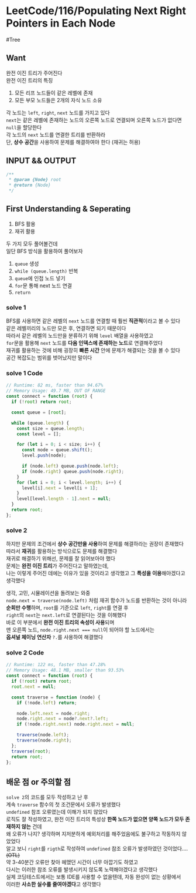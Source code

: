 # LeetCode/116/Populating Next Right Pointers in Each Node

#Tree

## Want

완전 이진 트리가 주어진다  
완전 이진 트리의 특징

1. 모든 리프 노드들이 같은 레벨에 존재
2. 모든 부모 노드들은 2개의 자식 노드 소유

각 노드는 `left`, `right`, `next` 노드를 가지고 있다  
`next`는 같은 레벨에 존재하는 노드의 오른쪽 노드로 연결되며 오른쪽 노드가 없다면 `null`을 할당한다  
각 노드의 `next` 노드를 연결한 트리를 반환하라  
단, **상수 공간**을 사용하여 문제를 해결하여야 한다 (재귀는 허용)

## INPUT && OUTPUT

```js
/**
 * @param {Node} root
 * @return {Node}
 */
```

## First Understanding & Seperating

1. BFS 활용
2. 재귀 활용

두 가지 모두 풀어볼건데  
일단 BFS 방식을 활용하여 풀어보자

1. `queue` 생성
2. `while (queue.length)` 반복
3. `queue`에 인접 노드 넣기
4. `for`문 통해 next 노드 연결
5. `return`

### solve 1

BFS를 사용하면 같은 레벨의 `next` 노드를 연결할 때 훨씬 **직관적**이라고 볼 수 있다  
같은 레벨끼리의 노드만 모은 후, 연결하면 되기 때문이다  
따라서 같은 레벨의 노드만을 분류하기 위해 `level` 배열을 사용하였고  
`for`문을 활용해 `next` 노드를 **다음 인덱스에 존재하는 노드**로 연결해주었다  
재귀를 활용하는 것에 비해 굉장히 **빠른 시간** 안에 문제가 해결되는 것을 볼 수 있다  
공간 복잡도는 범위를 벗어났지만 말이다

### solve 1 Code

```js
// Runtime: 82 ms, faster than 94.67%
// Memory Usage: 49.7 MB, OUT OF RANGE
const connect = function (root) {
  if (!root) return root;

  const queue = [root];

  while (queue.length) {
    const size = queue.length;
    const level = [];

    for (let i = 0; i < size; i++) {
      const node = queue.shift();
      level.push(node);

      if (node.left) queue.push(node.left);
      if (node.right) queue.push(node.right);
    }
    for (let i = 0; i < level.length; i++) {
      level[i].next = level[i + 1];
    }
    level[level.length - 1].next = null;
  }
  return root;
};
```

### solve 2

하지만 문제의 조건에서 **상수 공간만을 사용**하여 문제를 해결하라는 권장이 존재했다  
따라서 **재귀**를 활용하는 방식으로도 문제를 해결했다  
재귀로 해결하기 위해선, 문제를 잘 읽어보아야 했다  
문제는 **완전 이진 트리**가 주어진다고 말하였는데,  
나는 이렇게 주어진 데에는 이유가 있을 것이라고 생각했고 그 **특성을 이용**해야겠다고 생각했다

생각, 고민, 시뮬레이션을 돌려보는 와중  
`node.next = traverse(node.left)` 처럼 재귀 함수가 노드를 반환하는 것이 아니라  
**순회만 수행**하며, `root`를 기준으로 `left`, `right`를 연결 후  
`right`의 `next`는 `next.left`로 연결된다는 것을 이해했다  
바로 이 부분에서 **완전 이진 트리의 속성이 사용**되며  
맨 오른쪽 노드, `node.right.next === null`이 되어야 할 노드에서는  
**옵셔널 체이닝 연산자** `?.`를 사용하여 해결했다

### solve 2 Code

```js
// Runtime: 122 ms, faster than 47.28%
// Memory Usage: 48.1 MB, smaller than 93.53%
const connect = function (root) {
  if (!root) return root;
  root.next = null;

  const traverse = function (node) {
    if (!node.left) return;

    node.left.next = node.right;
    node.right.next = node?.next?.left;
    if (!node.right.next) node.right.next = null;

    traverse(node.left);
    traverse(node.right);
  };
  traverse(root);
  return root;
};
```

## 배운 점 or 주의할 점

`solve 2`의 코드를 모두 작성하고 난 후  
계속 `traverse` 함수의 첫 조건문에서 오류가 발생했다  
`undefined` 참조 오류였는데 이해가 되지 않았다  
로직도 잘 작성하였고, 완전 이진 트리의 특성상 **한쪽 노드가 없으면 양쪽 노드가 모두 존재하지 않는** 건데  
왜 오류가 나지? 생각하며 지저분하게 예외처리를 해주었음에도 불구하고 작동하지 않았었다  
알고 보니 `right`를 `rigth`로 작성하여 `undefined` 참조 오류가 발생하였던 것이었다.... ~~(OTL)~~  
약 3-40분간 오류만 찾아 헤맸던 시간이 너무 아깝기도 하였고  
다시는 이러한 참조 오류를 발생시키지 않도록 노력해야겠다고 생각했다  
실제 코딩테스트에서는 보통 IDE를 사용할 수 없을텐데, 자동 완성이 없는 상황에서  
이러한 **사소한 실수를 줄여야겠다**고 생각했다
